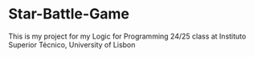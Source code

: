 # Star-Battle-Game
This is my project for my Logic for Programming 24/25 class at Instituto Superior Técnico, University of Lisbon
